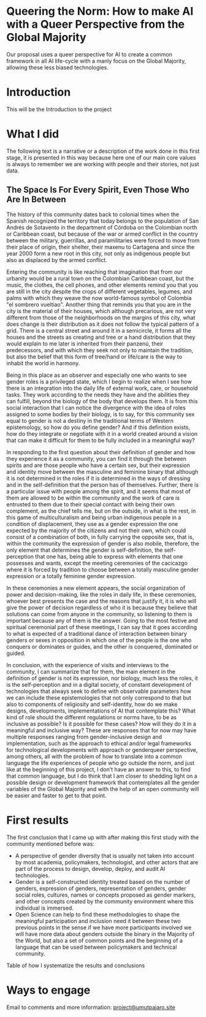 # Queering the Norm: How to make AI with a Queer Perspective from the Global Majority
Our proposal uses a queer perspective for AI to create a common framework in all AI life-cycle with a manly focus on the Global Majority, allowing these less biased technologies.

# Introduction
This will be  the Introduction to the project

# What I did
The following text is a narrative or a description of the work done in this first stage, it is presented in this way because here one of our main core values is always to remember we are working with people and their stories, not just data. 

## The Space Is For Every Spirit, Even Those Who Are In Between
The history of this community dates back to colonial times when the Spanish recognized the territory that today belongs to the population of San Andrés de Sotavento in the department of Córdoba on the Colombian north or Caribbean coast, but because of the war or armed conflict in the country between the military, guerrillas, and paramilitaries were forced to move from their place of origin, their shelter, their maxenu to Cartagena and since the year 2000 form a new root in this city, not only as indigenous people but also as displaced by the armed conflict.

Entering the community is like reaching that imagination that from our urbanity would be a rural town on the Colombian Caribbean coast, but the music, the clothes, the cell phones, and other elements remind you that you are still in the city despite the crops of different vegetables, legumes, and palms with which they weave the now world-famous symbol of Colombia "el sombrero vueltiao". Another thing that reminds you that you are in the city is the material of their houses, which although precarious, are not very different from those of the neighborhoods on the margins of this city, what does change is their distribution as it does not follow the typical pattern of a grid. There is a central street and around it in a semicircle, it forms all the houses and the streets as creating and tree or a hand distribution that they would explain to me later is inherited from their panzenú, their predecessors, and with which they seek not only to maintain the tradition, but also the belief that this form of tree/hand or life/care is the way to inhabit the world in harmony.

Being in this place as an observer and especially one who wants to see gender roles is a privileged state, which I begin to realize when I see how there is an integration into the daily life of external work, care, or household tasks. They work according to the needs they have and the abilities they can fulfill, beyond the biology of the body that develops them. It is from this social interaction that I can notice the divergence with the idea of ​​roles assigned to some bodies by their biology, is to say, for this community sex equal to gender is not a destiny in the traditional terms of Western epistemology, so how do you define gender? And if this definition exists, how do they integrate or negotiate with it in a world created around a vision that can make it difficult for them to be fully included in a meaningful way?

In responding to the first question about their definition of gender and how they experience it as a community, you can find it through the between spirits and are those people who have a certain sex, but their expression and identity move between the masculine and feminine binary that although it is not determined in the roles if it is determined in the ways of dressing and in the self-definition that the person has of themselves. Further, there is a particular issue with people among the spirit, and it seems that most of them are allowed to be within the community and the work of care is entrusted to them due to their special contact with being their own complement, as the chief tells me, but on the outside, in what is the rest, in this game of multiculturalism and being urban indigenous people in a condition of displacement, they use as a gender expression the one expected by the majority of the citizens and not their own, which could consist of a combination of both, in fully carrying the opposite sex, that is, within the community the expression of gender is also mobile, therefore, the only element that determines the gender is self-definition, the self-perception that one has, being able to express with elements that one possesses and wants, except the meeting ceremonies of the cacicazgo where it is forced by tradition to choose between a totally masculine gender expression or a totally feminine gender expression.

In these ceremonies a new element appears, the social organization of power and decision-making, like the roles in daily life, in these ceremonies, whoever best presents the case and the reasons that justify it, it is who will give the power of decision regardless of who it is because they believe that solutions can come from anyone in the community, so listening to them is important because any of them is the answer. Going to the most festive and spiritual ceremonial part of these meetings, I can say that it goes according to what is expected of a traditional dance of interaction between binary genders or sexes in opposition in which one of the people is the one who conquers or dominates or guides, and the other is conquered, dominated or guided.

In conclusion, with the experience of visits and interviews to the community, I can summarize that for them, the main element in the definition of gender is not its expression, nor biology, much less the roles, it is the self-perception and in a digital society, of constant development of technologies that always seek to define with observable parameters how we can include these epistemologies that not only correspond to that but also to components of religiosity and self-identity, how do we make designs, developments, implementations of AI that contemplate this? What kind of role should the different regulations or norms have, to be as inclusive as possible? Is it possible for these cases? How will they do it in a meaningful and inclusive way? These are responses that for now may have multiple responses ranging from gender-inclusive design and implementation, such as the approach to ethical and/or legal frameworks for technological developments with approach or genderqueer perspective, among others, all with the problem of how to translate into a common language the life experiences of people who go outside the norm, and just like at the beginning of this project, I don't have an answer to this, to find that common language, but I do think that I am closer to shedding light on a possible design or development framework that contemplates all the gender variables of the Global Majority and with the help of an open community will be easier and faster to get to that point.


# First results
The first conclusion that I came up with after making this first study with the community mentioned before was: 

* A perspective of gender diversity that is usually not taken into account by most academia, policymakers, technologist, and other actors that are part of the process to design, develop, deploy, and audit AI technologies.
* Gender is a self-constructed identity treated based on the number of genders, expression of genders, representation of genders,  gender social roles,  cultures, names or concepts proposed as gender markers, and other concepts created by the community environment where this individual is immersed. 
* Open Science can help to find these methodologies to shape the meaningful participation and inclusion need it between these two previous points in the sense if we have more participants involved we will have more data about genders outside the binary in the Majority of the World, but also a set of common points and the beginning of a language that can be used between policymakers and technical community. 

Table of how I systematize the results and conclusions

# Ways to engage
Email to comments and more information: project@umutpajaro.site
